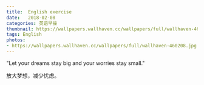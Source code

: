 ```yaml
---
title:  English exercise
date:   2018-02-08
categories: 英语早操
thumbnail: https://wallpapers.wallhaven.cc/wallpapers/full/wallhaven-460208.jpg
tags: English
photos:
- https://wallpapers.wallhaven.cc/wallpapers/full/wallhaven-460208.jpg
---
```


"Let your dreams stay big and your worries stay small."
<p>放大梦想，减少忧虑。</p>
